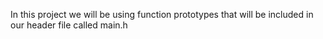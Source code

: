 In this project we will be using  function prototypes that will be included in our header file called main.h
